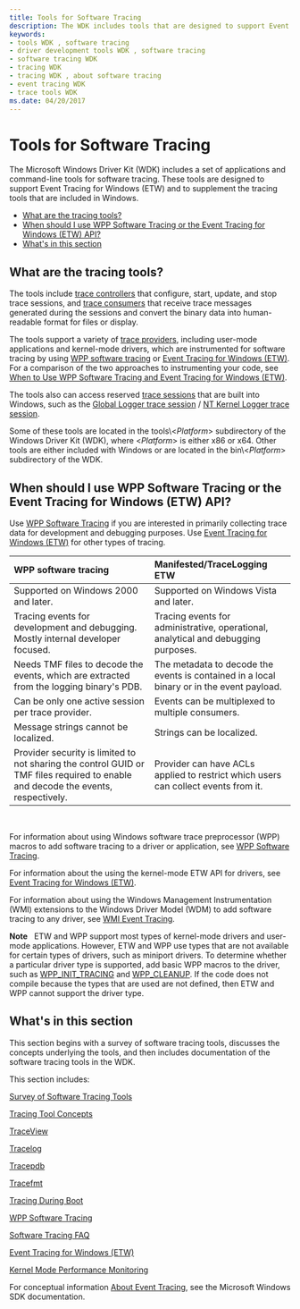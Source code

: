 ```yaml
---
title: Tools for Software Tracing
description: The WDK includes tools that are designed to support Event Tracing for Windows (ETW) and to supplement the tracing tools that are included in Windows.
keywords:
- tools WDK , software tracing
- driver development tools WDK , software tracing
- software tracing WDK
- tracing WDK
- tracing WDK , about software tracing
- event tracing WDK
- trace tools WDK
ms.date: 04/20/2017
---
```


# Tools for Software Tracing


The Microsoft Windows Driver Kit (WDK) includes a set of applications and command-line tools for software tracing. These tools are designed to support Event Tracing for Windows (ETW) and to supplement the tracing tools that are included in Windows.

- [What are the tracing tools?](#what-are-the-tracing-tools)
- [When should I use WPP Software Tracing or the Event Tracing for Windows (ETW) API?](#when-should-i-use-wpp-software-tracing-or-the-event-tracing-for-windows-etw-api)
- [What's in this section](#whats-in-this-section)

## What are the tracing tools?

The tools include [trace controllers](trace-controller.md) that configure, start, update, and stop trace sessions, and [trace consumers](trace-consumer.md) that receive trace messages generated during the sessions and convert the binary data into human-readable format for files or display.

The tools support a variety of [trace providers](trace-provider.md), including user-mode applications and kernel-mode drivers, which are instrumented for software tracing by using [WPP software tracing](wpp-software-tracing.md) or [Event Tracing for Windows (ETW)](event-tracing-for-windows--etw-.md). For a comparison of the two approaches to instrumenting your code, see [When to Use WPP Software Tracing and Event Tracing for Windows (ETW)](#when-should-i-use-wpp-software-tracing-or-the-event-tracing-for-windows-etw-api).

The tools also can access reserved [trace sessions](trace-session.md) that are built into Windows, such as the [Global Logger trace session](global-logger-trace-session.md) / [NT Kernel Logger trace session](nt-kernel-logger-trace-session.md).

Some of these tools are located in the tools\\&lt;*Platform*&gt; subdirectory of the Windows Driver Kit (WDK), where &lt;*Platform*&gt; is either x86 or x64. Other tools are either included with Windows or are located in the bin\\&lt;*Platform*&gt; subdirectory of the WDK.

## When should I use WPP Software Tracing or the Event Tracing for Windows (ETW) API?

Use [WPP Software Tracing](wpp-software-tracing.md) if you are interested in primarily collecting trace data for development and debugging purposes. Use [Event Tracing for Windows (ETW)](event-tracing-for-windows--etw-.md) for other types of tracing.

<table>
<colgroup>
<col width="50%" />
<col width="50%" />
</colgroup>
<thead>
<tr class="header">
<th align="left">WPP software tracing</th>
<th align="left">Manifested/TraceLogging ETW</th>
</tr>
</thead>
<tbody>
<tr class="odd">
<td align="left">Supported on Windows 2000 and later.</td>
<td align="left">Supported on Windows Vista and later.</td>
</tr>
<tr class="even">
<td align="left">Tracing events for development and debugging. Mostly internal developer focused.</td>
<td align="left">Tracing events for administrative, operational, analytical and debugging purposes.</td>
</tr>
<tr class="even">
<td align="left">Needs TMF files to decode the events, which are extracted from the logging binary's PDB.</td>
<td align="left">The metadata to decode the events is contained in a local binary or in the event payload.</td>
</tr>
<tr class="odd">
<td align="left">Can be only one active session per trace provider.</td>
<td align="left">Events can be multiplexed to multiple consumers.</td>
</tr>
<tr class="even">
<td align="left">Message strings cannot be localized.</td>
<td align="left">Strings can be localized.</td>
</tr>
<tr class="odd">
<td align="left">Provider security is limited to not sharing the control GUID or TMF files required to enable and decode the events, respectively.</td>
<td align="left">Provider can have ACLs applied to restrict which users can collect events from it.</td>
</tr>
</tbody>
</table> 

For information about using Windows software trace preprocessor (WPP) macros to add software tracing to a driver or application, see [WPP Software Tracing](wpp-software-tracing.md).

For information about the using the kernel-mode ETW API for drivers, see [Event Tracing for Windows (ETW)](event-tracing-for-windows--etw-.md).

For information about using the Windows Management Instrumentation (WMI) extensions to the Windows Driver Model (WDM) to add software tracing to any driver, see [WMI Event Tracing](../kernel/wmi-event-tracing.md).

**Note**   ETW and WPP support most types of kernel-mode drivers and user-mode applications. However, ETW and WPP use types that are not available for certain types of drivers, such as miniport drivers. To determine whether a particular driver type is supported, add basic WPP macros to the driver, such as [WPP\_INIT\_TRACING](/previous-versions/windows/hardware/previsioning-framework/ff556191(v=vs.85)) and [WPP\_CLEANUP](/previous-versions/windows/hardware/previsioning-framework/ff556179(v=vs.85)). If the code does not compile because the types that are used are not defined, then ETW and WPP cannot support the driver type. 

## What's in this section

This section begins with a survey of software tracing tools, discusses the concepts underlying the tools, and then includes documentation of the software tracing tools in the WDK.

This section includes:

[Survey of Software Tracing Tools](survey-of-software-tracing-tools.md)

[Tracing Tool Concepts](tracing-tool-concepts.md)

[TraceView](traceview.md)

[Tracelog](tracelog.md)

[Tracepdb](tracepdb.md)

[Tracefmt](tracefmt.md)

[Tracing During Boot](tracing-during-boot.md)

[WPP Software Tracing](wpp-software-tracing.md)

[Software Tracing FAQ](software-tracing-faq.md)

[Event Tracing for Windows (ETW)](event-tracing-for-windows--etw-.md)

[Kernel Mode Performance Monitoring](kernel-mode-performance-monitoring.md)

For conceptual information [About Event Tracing](/windows/desktop/ETW/about-event-tracing), see the Microsoft Windows SDK documentation. 
